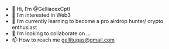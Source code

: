 - 👋 Hi, I’m @GelliacexCptl
- 👀 I’m interested in Web3
- 🌱 I’m currently learning to become a pro airdrop hunter/ crypto enthusiast 
- 💞️ I’m looking to collaborate on ...
- 📫 How to reach me gellitugas@gmail.com

<!---
GelliacexCptl/GelliacexCptl is a ✨ special ✨ repository because its `README.md` (this file) appears on your GitHub profile.
You can click the Preview link to take a look at your changes.
--->
